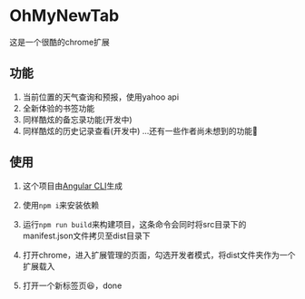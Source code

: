 # OhMyNewTab

这是一个很酷的chrome扩展

## 功能

1. 当前位置的天气查询和预报，使用yahoo api
2. 全新体验的书签功能
3. 同样酷炫的备忘录功能(开发中)
4. 同样酷炫的历史记录查看(开发中)
...还有一些作者尚未想到的功能🤔

## 使用
 
1. 这个项目由[Angular CLI](https://github.com/angular/angular-cli)生成

2. 使用`npm i`来安装依赖

3. 运行`npm run build`来构建项目，这条命令会同时将src目录下的manifest.json文件拷贝至dist目录下

4. 打开chrome，进入扩展管理的页面，勾选开发者模式，将dist文件夹作为一个扩展载入

5. 打开一个新标签页😆，done


